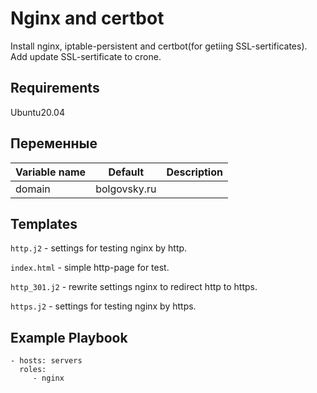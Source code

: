 Nginx and certbot
=========


Install nginx, iptable-persistent and certbot(for getiing SSL-sertificates).
Add update SSL-sertificate to crone.

Requirements
------------

Ubuntu20.04

Переменные
--------------

| Variable name | Default | Description |
|--------------|-----------------------------|------------------------------------------------|
| domain | bolgovsky.ru |  |

Templates
------------

`http.j2` - settings for testing nginx by http.

`index.html` - simple http-page for test.

`http_301.j2` - rewrite settings nginx to redirect http to https.

`https.j2` - settings for testing nginx by https.

Example Playbook
----------------

    - hosts: servers
      roles:
         - nginx
